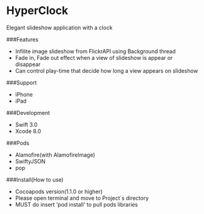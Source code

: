 # HyperClock
Elegant slideshow application with a clock

###Features

* Infilite image slideshow from FlickrAPI using Background thread
* Fade in, Fade out effect when a view of slideshow is appear or disappear
* Can control play-time that decide how long a view appears on slideshow

###Support
* iPhone
* iPad

###Development

* Swift 3.0
* Xcode 8.0

###Pods

* Alamofire(with AlamofireImage)
* SwiftyJSON
* pop


###Install(How to use)

* Cocoapods version(1.1.0 or higher)
* Please open terminal and move to Project`s directory
* MUST do insert 'pod install' to pull pods libraries
